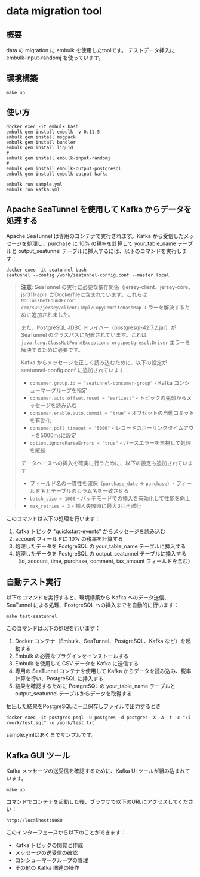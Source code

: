 # data migration tool

## 概要

data の migration に embulk を使用したtoolです。
テストデータ挿入に embulk-input-randomj を使っています。

## 環境構築

```shell
make up
```

## 使い方

```shell
docker exec -it embulk bash
embulk gem install embulk -v 0.11.5
embulk gem install msgpack
embulk gem install bundler
embulk gem install liquid
#
embulk gem install embulk-input-randomj
#
embulk gem install embulk-output-postgresql
embulk gem install embulk-output-kafka

embulk run sample.yml
embulk run kafka.yml
```

## Apache SeaTunnel を使用して Kafka からデータを処理する

Apache SeaTunnel は専用のコンテナで実行されます。Kafka から受信したメッセージを処理し、purchase に 10% の税率を計算して your_table_name テーブルと output_seatunnel テーブルに挿入するには、以下のコマンドを実行します：

```shell
docker exec -it seatunnel bash
seatunnel --config /work/seatunnel-config.conf --master local
```

> **注意**: SeaTunnel の実行に必要な依存関係（jersey-client、jersey-core、jsr311-api）がDockerfileに含まれています。これらは `NoClassDefFoundError: com/sun/jersey/client/impl/CopyOnWriteHashMap` エラーを解決するために追加されました。
>
> また、PostgreSQL JDBC ドライバー（postgresql-42.7.2.jar）が SeaTunnel のクラスパスに配置されています。これは `java.lang.ClassNotFoundException: org.postgresql.Driver` エラーを解決するために必要です。
>
> Kafka からメッセージを正しく読み込むために、以下の設定が seatunnel-config.conf に追加されています：
> - `consumer.group.id = "seatunnel-consumer-group"` - Kafka コンシューマーグループを指定
> - `consumer.auto.offset.reset = "earliest"` - トピックの先頭からメッセージを読み込む
> - `consumer.enable.auto.commit = "true"` - オフセットの自動コミットを有効化
> - `consumer.poll.timeout = "5000"` - レコードのポーリングタイムアウトを5000msに設定
> - `option.ignoreParseErrors = "true"` - パースエラーを無視して処理を継続
>
> データベースへの挿入を確実に行うために、以下の設定も追加されています：
> - フィールド名の一貫性を確保（`purchase_date` → `purchase`）- フィールド名とテーブルのカラム名を一致させる
> - `batch_size = 1000` - バッチモードでの挿入を有効化して性能を向上
> - `max_retries = 3` - 挿入失敗時に最大3回再試行

このコマンドは以下の処理を行います：
1. Kafka トピック "quickstart-events" からメッセージを読み込む
2. account フィールドに 10% の税率を計算する
3. 処理したデータを PostgreSQL の your_table_name テーブルに挿入する
4. 処理したデータを PostgreSQL の output_seatunnel テーブルに挿入する（id, account, time, purchase, comment, tax_amount フィールドを含む）

## 自動テスト実行

以下のコマンドを実行すると、環境構築から Kafka へのデータ送信、SeaTunnel による処理、PostgreSQL への挿入までを自動的に行います：

```shell
make test-seatunnel
```

このコマンドは以下の処理を行います：
1. Docker コンテナ（Embulk、SeaTunnel、PostgreSQL、Kafka など）を起動する
2. Embulk の必要なプラグインをインストールする
3. Embulk を使用して CSV データを Kafka に送信する
4. 専用の SeaTunnel コンテナを使用して Kafka からデータを読み込み、税率計算を行い、PostgreSQL に挿入する
5. 結果を確認するために PostgreSQL の your_table_name テーブルと output_seatunnel テーブルからデータを取得する

抽出した結果をPostgreSQLに一旦保存しファイルで出力するとき

```shell
docker exec -it postgres psql -U postgres -d postgres -X -A -t -c "\i /work/test.sql" -o /work/test.txt
```

sample.ymlはあくまでサンプルです。

## Kafka GUI ツール

Kafka メッセージの送受信を確認するために、Kafka UI ツールが組み込まれています。

```shell
make up
```

コマンドでコンテナを起動した後、ブラウザで以下のURLにアクセスしてください：

```
http://localhost:8080
```

このインターフェースから以下のことができます：
- Kafka トピックの閲覧と作成
- メッセージの送受信の確認
- コンシューマーグループの管理
- その他の Kafka 関連の操作
